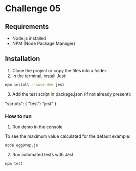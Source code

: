 # Challenge 05

## Requirements

- Node.js installed
- NPM (Node Package Manager)

## Installation

1. Clone the project or copy the files into a folder.
2. In the terminal, install Jest:

```bash
npm install --save-dev jest
```
3. Add the test script in package.json (if not already present):

"scripts": {
  "test": "jest"
}

### How to run
1. Run demo in the console

To see the maximum value calculated for the default example:

```bash 
node eggDrop.js
```

2. Run automated tests with Jest
```bash
npm test
```
